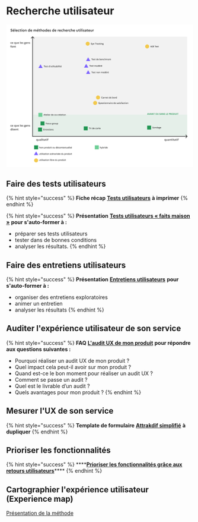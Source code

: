 # Recherche utilisateur

![traduction du sch&#xE9;ma de Nielsen Norman Group](../../.gitbook/assets/methode_test.png)

## Faire des tests utilisateurs

{% hint style="success" %}
**Fiche récap** [**Tests utilisateurs**](https://docs.google.com/document/d/1NHrwlGVDvzoctdAWmkvXwswWrQi3e7k_diTRks_0Lxo/edit?usp=sharing) **à imprimer**
{% endhint %}

{% hint style="success" %}
**Présentation** [**Tests utilisateurs « faits maison »**](https://docs.google.com/presentation/d/1YWMdMD__ZIEkRBo8UUpI9hVdjTbRhsIGfIF4fPQXbd0/edit?usp=sharing) **pour s'auto-former à :**

* préparer ses tests utilisateurs
* tester dans de bonnes conditions
* analyser les résultats.
{% endhint %}

## Faire des entretiens utilisateurs

{% hint style="success" %}
**Présentation** [**Entretiens utilisateurs**](https://docs.google.com/presentation/d/16XIfoFA5JYSnZZB-eomy22k8RlRo7qXnAakGZ0bpNO0/edit#slide=id.g73cc8a2fd8_0_101) **pour s'auto-former à :**

* organiser des entretiens exploratoires
* animer un entretien
* analyser les résultats
{% endhint %}

## Auditer l'expérience utilisateur de son service

{% hint style="success" %}
**FAQ** [**L'audit UX de mon produit**](https://pad.incubateur.net/s/y80jm9q55) **pour répondre aux questions suivantes :**

* Pourquoi réaliser un audit UX de mon produit ?
* Quel impact cela peut-il avoir sur mon produit ? 
* Quand est-ce le bon moment pour réaliser un audit UX ? 
* Comment se passe un audit ? 
* Quel est le livrable d’un audit ? 
* Quels avantages pour mon produit ?
{% endhint %}

## Mesurer l'UX de son service

{% hint style="success" %}
**Template de formulaire** [**Attrakdif simplifié**](https://docs.google.com/forms/d/1I2PGJa6WA1A8i83h1qEh47aYE71lgY5IjhsFMrKMbi4/edit?usp=sharing) **à dupliquer**
{% endhint %}

## Prioriser les fonctionnalités

{% hint style="success" %}
\*\*\*\*[**Prioriser les fonctionnalités grâce aux retours utilisateurs**](prioriser-les-fonctionnalites-grace-aux-retours-utilisateurs.md)\*\*\*\*
{% endhint %}

## Cartographier l'expérience utilisateur \(Experience map\)

[ Présentation de la méthode](https://docs.google.com/presentation/d/1nYbsL7YR9zo63Qk7Pc1gezXGti3c45FMwxFe5J9U_YY/edit?usp=sharing)

